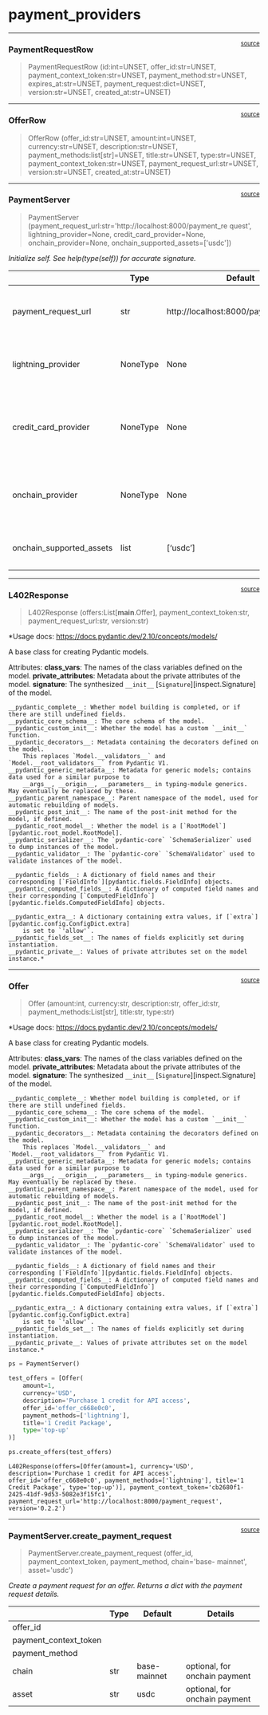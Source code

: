 # payment_providers


<!-- WARNING: THIS FILE WAS AUTOGENERATED! DO NOT EDIT! -->

------------------------------------------------------------------------

<a
href="https://github.com/Fewsats/l402-python/blob/main/l402/payment_providers.py#L39"
target="_blank" style="float:right; font-size:smaller">source</a>

### PaymentRequestRow

>  PaymentRequestRow (id:int=UNSET, offer_id:str=UNSET,
>                         payment_context_token:str=UNSET,
>                         payment_method:str=UNSET, expires_at:str=UNSET,
>                         payment_request:dict=UNSET, version:str=UNSET,
>                         created_at:str=UNSET)

------------------------------------------------------------------------

<a
href="https://github.com/Fewsats/l402-python/blob/main/l402/payment_providers.py#L24"
target="_blank" style="float:right; font-size:smaller">source</a>

### OfferRow

>  OfferRow (offer_id:str=UNSET, amount:int=UNSET, currency:str=UNSET,
>                description:str=UNSET, payment_methods:list[str]=UNSET,
>                title:str=UNSET, type:str=UNSET,
>                payment_context_token:str=UNSET, payment_request_url:str=UNSET,
>                version:str=UNSET, created_at:str=UNSET)

------------------------------------------------------------------------

<a
href="https://github.com/Fewsats/l402-python/blob/main/l402/payment_providers.py#L69"
target="_blank" style="float:right; font-size:smaller">source</a>

### PaymentServer

>  PaymentServer
>                     (payment_request_url:str='http://localhost:8000/payment_re
>                     quest', lightning_provider=None,
>                     credit_card_provider=None, onchain_provider=None,
>                     onchain_supported_assets=['usdc'])

*Initialize self. See help(type(self)) for accurate signature.*

<table>
<colgroup>
<col style="width: 6%" />
<col style="width: 25%" />
<col style="width: 34%" />
<col style="width: 34%" />
</colgroup>
<thead>
<tr>
<th></th>
<th><strong>Type</strong></th>
<th><strong>Default</strong></th>
<th><strong>Details</strong></th>
</tr>
</thead>
<tbody>
<tr>
<td>payment_request_url</td>
<td>str</td>
<td>http://localhost:8000/payment_request</td>
<td>endpoint to get payment details for an offer</td>
</tr>
<tr>
<td>lightning_provider</td>
<td>NoneType</td>
<td>None</td>
<td>provider to generate lightning invoices</td>
</tr>
<tr>
<td>credit_card_provider</td>
<td>NoneType</td>
<td>None</td>
<td>provider to generate credit card payment urls</td>
</tr>
<tr>
<td>onchain_provider</td>
<td>NoneType</td>
<td>None</td>
<td>provider to generate onchain payment addresses</td>
</tr>
<tr>
<td>onchain_supported_assets</td>
<td>list</td>
<td>[‘usdc’]</td>
<td>supported assets for onchain payment</td>
</tr>
</tbody>
</table>

------------------------------------------------------------------------

<a
href="https://github.com/Fewsats/l402-python/blob/main/l402/payment_providers.py#L63"
target="_blank" style="float:right; font-size:smaller">source</a>

### L402Response

>  L402Response (offers:List[__main__.Offer], payment_context_token:str,
>                    payment_request_url:str, version:str)

\*Usage docs: https://docs.pydantic.dev/2.10/concepts/models/

A base class for creating Pydantic models.

Attributes: **class_vars**: The names of the class variables defined on
the model. **private_attributes**: Metadata about the private attributes
of the model. **signature**: The synthesized `__init__`
\[`Signature`\]\[inspect.Signature\] of the model.

    __pydantic_complete__: Whether model building is completed, or if there are still undefined fields.
    __pydantic_core_schema__: The core schema of the model.
    __pydantic_custom_init__: Whether the model has a custom `__init__` function.
    __pydantic_decorators__: Metadata containing the decorators defined on the model.
        This replaces `Model.__validators__` and `Model.__root_validators__` from Pydantic V1.
    __pydantic_generic_metadata__: Metadata for generic models; contains data used for a similar purpose to
        __args__, __origin__, __parameters__ in typing-module generics. May eventually be replaced by these.
    __pydantic_parent_namespace__: Parent namespace of the model, used for automatic rebuilding of models.
    __pydantic_post_init__: The name of the post-init method for the model, if defined.
    __pydantic_root_model__: Whether the model is a [`RootModel`][pydantic.root_model.RootModel].
    __pydantic_serializer__: The `pydantic-core` `SchemaSerializer` used to dump instances of the model.
    __pydantic_validator__: The `pydantic-core` `SchemaValidator` used to validate instances of the model.

    __pydantic_fields__: A dictionary of field names and their corresponding [`FieldInfo`][pydantic.fields.FieldInfo] objects.
    __pydantic_computed_fields__: A dictionary of computed field names and their corresponding [`ComputedFieldInfo`][pydantic.fields.ComputedFieldInfo] objects.

    __pydantic_extra__: A dictionary containing extra values, if [`extra`][pydantic.config.ConfigDict.extra]
        is set to `'allow'`.
    __pydantic_fields_set__: The names of fields explicitly set during instantiation.
    __pydantic_private__: Values of private attributes set on the model instance.*

------------------------------------------------------------------------

<a
href="https://github.com/Fewsats/l402-python/blob/main/l402/payment_providers.py#L54"
target="_blank" style="float:right; font-size:smaller">source</a>

### Offer

>  Offer (amount:int, currency:str, description:str, offer_id:str,
>             payment_methods:List[str], title:str, type:str)

\*Usage docs: https://docs.pydantic.dev/2.10/concepts/models/

A base class for creating Pydantic models.

Attributes: **class_vars**: The names of the class variables defined on
the model. **private_attributes**: Metadata about the private attributes
of the model. **signature**: The synthesized `__init__`
\[`Signature`\]\[inspect.Signature\] of the model.

    __pydantic_complete__: Whether model building is completed, or if there are still undefined fields.
    __pydantic_core_schema__: The core schema of the model.
    __pydantic_custom_init__: Whether the model has a custom `__init__` function.
    __pydantic_decorators__: Metadata containing the decorators defined on the model.
        This replaces `Model.__validators__` and `Model.__root_validators__` from Pydantic V1.
    __pydantic_generic_metadata__: Metadata for generic models; contains data used for a similar purpose to
        __args__, __origin__, __parameters__ in typing-module generics. May eventually be replaced by these.
    __pydantic_parent_namespace__: Parent namespace of the model, used for automatic rebuilding of models.
    __pydantic_post_init__: The name of the post-init method for the model, if defined.
    __pydantic_root_model__: Whether the model is a [`RootModel`][pydantic.root_model.RootModel].
    __pydantic_serializer__: The `pydantic-core` `SchemaSerializer` used to dump instances of the model.
    __pydantic_validator__: The `pydantic-core` `SchemaValidator` used to validate instances of the model.

    __pydantic_fields__: A dictionary of field names and their corresponding [`FieldInfo`][pydantic.fields.FieldInfo] objects.
    __pydantic_computed_fields__: A dictionary of computed field names and their corresponding [`ComputedFieldInfo`][pydantic.fields.ComputedFieldInfo] objects.

    __pydantic_extra__: A dictionary containing extra values, if [`extra`][pydantic.config.ConfigDict.extra]
        is set to `'allow'`.
    __pydantic_fields_set__: The names of fields explicitly set during instantiation.
    __pydantic_private__: Values of private attributes set on the model instance.*

``` python
ps = PaymentServer()

test_offers = [Offer(
    amount=1,
    currency='USD',
    description='Purchase 1 credit for API access',
    offer_id='offer_c668e0c0',
    payment_methods=['lightning'],
    title='1 Credit Package',
    type='top-up'
)]

ps.create_offers(test_offers)
```

    L402Response(offers=[Offer(amount=1, currency='USD', description='Purchase 1 credit for API access', offer_id='offer_c668e0c0', payment_methods=['lightning'], title='1 Credit Package', type='top-up')], payment_context_token='cb2680f1-2425-41df-9d53-5082e3f15fc1', payment_request_url='http://localhost:8000/payment_request', version='0.2.2')

------------------------------------------------------------------------

<a
href="https://github.com/Fewsats/l402-python/blob/main/l402/payment_providers.py#L119"
target="_blank" style="float:right; font-size:smaller">source</a>

### PaymentServer.create_payment_request

>  PaymentServer.create_payment_request (offer_id, payment_context_token,
>                                            payment_method, chain='base-
>                                            mainnet', asset='usdc')

*Create a payment request for an offer. Returns a dict with the payment
request details.*

<table>
<thead>
<tr>
<th></th>
<th><strong>Type</strong></th>
<th><strong>Default</strong></th>
<th><strong>Details</strong></th>
</tr>
</thead>
<tbody>
<tr>
<td>offer_id</td>
<td></td>
<td></td>
<td></td>
</tr>
<tr>
<td>payment_context_token</td>
<td></td>
<td></td>
<td></td>
</tr>
<tr>
<td>payment_method</td>
<td></td>
<td></td>
<td></td>
</tr>
<tr>
<td>chain</td>
<td>str</td>
<td>base-mainnet</td>
<td>optional, for onchain payment</td>
</tr>
<tr>
<td>asset</td>
<td>str</td>
<td>usdc</td>
<td>optional, for onchain payment</td>
</tr>
</tbody>
</table>
